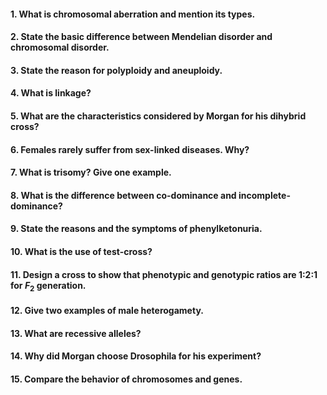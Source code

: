 #### 1. What is chromosomal aberration and mention its types. 
#### 2. State the basic difference between Mendelian disorder and chromosomal disorder. 
#### 3. State the reason for polyploidy and aneuploidy.
#### 4. What is linkage? 
#### 5. What are the characteristics considered by Morgan for his dihybrid cross? 
#### 6. Females rarely suffer from sex-linked diseases. Why?
#### 7. What is trisomy? Give one example. 
#### 8. What is the difference between co-dominance and incomplete-dominance? 
#### 9. State the reasons and the symptoms of phenylketonuria. 
#### 10. What is the use of test-cross? 
#### 11. Design a cross to show that phenotypic and genotypic ratios are 1:2:1 for $F_2$ generation. 
#### 12. Give two examples of male heterogamety.
#### 13. What are recessive alleles? 
#### 14. Why did Morgan choose Drosophila for his experiment? 
#### 15. Compare the behavior of chromosomes and genes.